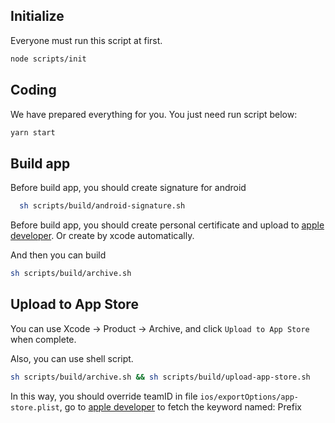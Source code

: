 ## Initialize
Everyone must run this script at first.
```bash
node scripts/init
```

## Coding
We have prepared everything for you. You just need run script below:
```bash
yarn start
```

## Build app
Before build app, you should create signature for android
```bash
  sh scripts/build/android-signature.sh
```
Before build app, you should create personal certificate and upload to [apple developer](https://developer.apple.com/account/ios/certificate). Or create by xcode automatically.

And then you can build

```bash
sh scripts/build/archive.sh
```

## Upload to App Store
You can use Xcode -> Product -> Archive, and click `Upload to App Store` when complete.

Also, you can use shell script.

```bash
sh scripts/build/archive.sh && sh scripts/build/upload-app-store.sh
```

In this way, you should override teamID in file `ios/exportOptions/app-store.plist`, go to [apple developer](https://developer.apple.com/account/ios/identifier/bundle) to fetch the keyword named: Prefix
